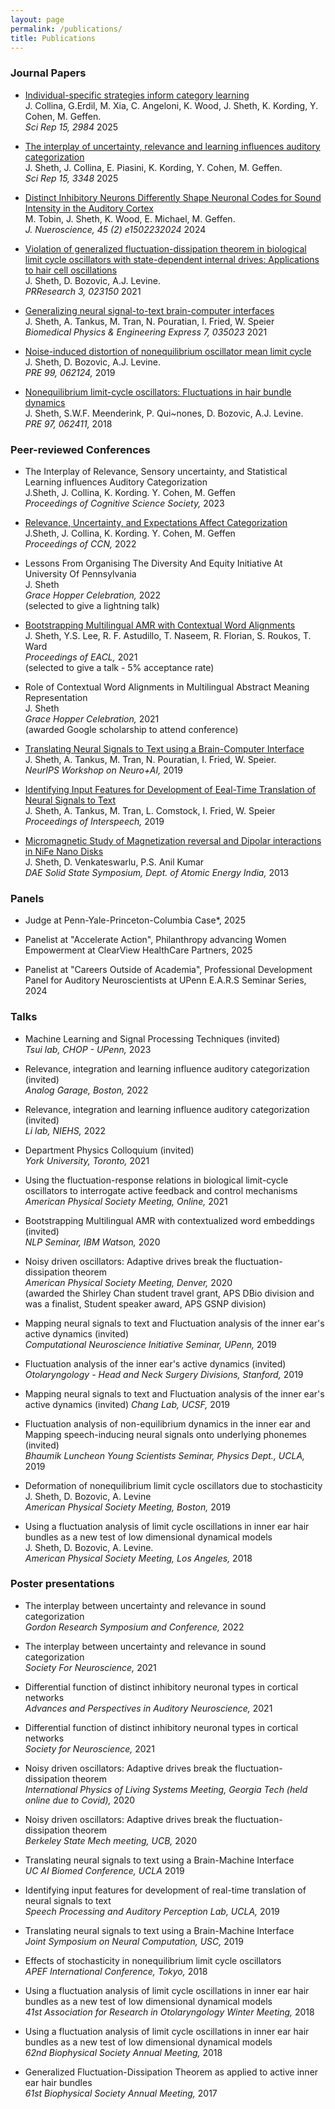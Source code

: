 ```yaml
---
layout: page
permalink: /publications/
title: Publications
---
```


### Journal Papers

* [Individual-specific strategies inform category learning](https://www.nature.com/articles/s41598-024-82219-8) <br> J. Collina, G.Erdil, M. Xia, C. Angeloni, K. Wood, J. Sheth, K. Kording, Y. Cohen, M. Geffen. <br> *Sci Rep 15, 2984* 2025

* [The interplay of uncertainty, relevance and learning influences auditory categorization](https://www.nature.com/articles/s41598-025-86856-5) <br> J. Sheth, J. Collina, E. Piasini, K. Kording, Y. Cohen, M. Geffen. <br> *Sci Rep 15, 3348* 2025

* [Distinct Inhibitory Neurons Differently Shape Neuronal Codes for Sound Intensity in the Auditory Cortex](https://www.jneurosci.org/content/45/2/e1502232024) <br> M. Tobin, J. Sheth, K. Wood, E. Michael, M. Geffen. <br> *J. Nueroscience, 45 (2) e1502232024* 2024

* [Violation of generalized fluctuation-dissipation theorem in biological limit cycle oscillators with state-dependent internal drives: Applications to hair cell oscillations](https://journals.aps.org/prresearch/pdf/10.1103/PhysRevResearch.3.023150) <br> 	J. Sheth, D. Bozovic, A.J. Levine. <br> *PRResearch 3, 023150* 2021

* [Generalizing neural signal-to-text brain-computer interfaces](https://iopscience.iop.org/article/10.1088/2057-1976/abf6ab/meta) <br> 	J. Sheth, A. Tankus, M. Tran, N. Pouratian, I. Fried, W. Speier <br> *Biomedical Physics & Engineering Express 7, 035023* 2021

* [Noise-induced distortion of nonequilibrium oscillator mean limit cycle](https://journals.aps.org/pre/abstract/10.1103/PhysRevE.99.062124) <br> J. Sheth, D. Bozovic, A.J. Levine. <br>*PRE 99, 062124,* 2019

* [Nonequilibrium limit-cycle oscillators: Fluctuations in hair bundle dynamics](https://journals.aps.org/pre/abstract/10.1103/PhysRevE.97.062411) <br> 	J. Sheth, S.W.F. Meenderink, P. Qui\~nones, D. Bozovic, A.J. Levine. <br>*PRE 97, 062411,* 2018


### Peer-reviewed Conferences

* The Interplay of Relevance, Sensory uncertainty, and Statistical Learning influences Auditory Categorization <br>  J.Sheth, J. Collina, K. Kording. Y. Cohen, M. Geffen <br> *Proceedings of Cognitive Science Society,* 2023

* [Relevance, Uncertainty, and Expectations Affect Categorization](https://2022.ccneuro.org/proceedings/0000196.pdf) <br>  J.Sheth, J. Collina, K. Kording. Y. Cohen, M. Geffen <br> *Proceedings of CCN,* 2022

* Lessons From Organising The Diversity And Equity Initiative At University Of Pennsylvania <br> J. Sheth <br> 
*Grace Hopper Celebration,* 2022 <br> (selected to give a lightning talk)

* [Bootstrapping Multilingual AMR with Contextual Word Alignments](https://aclanthology.org/2021.eacl-main.30.pdf) <br> J. Sheth, Y.S. Lee, R. F. Astudillo, T. 
Naseem, R. Florian, S. Roukos, T. Ward <br>*Proceedings of EACL,* 2021 <br> (selected to give a talk - 5% 
acceptance rate)

* Role of Contextual Word Alignments in Multilingual Abstract Meaning Representation <br>  J. Sheth <br> *Grace 
Hopper Celebration,* 2021 <br>  (awarded Google scholarship to attend conference)

* [Translating Neural Signals to Text using a Brain-Computer Interface](https://openreview.net/pdf?id=B1lj77F88B) <br> J. Sheth, A. Tankus, M. Tran, N. Pouratian, I. Fried, W. Speier. <br>*NeurIPS Workshop on Neuro+AI,* 2019

* [Identifying Input Features for Development of Eeal-Time Translation of Neural Signals to Text](https://www.isca-speech.org/archive/interspeech_2019/sheth19_interspeech.html) 
<br> J. Sheth, A. Tankus, M. Tran, L. Comstock, I. Fried, W. Speier <br>*Proceedings of Interspeech,* 2019

* [Micromagnetic Study of Magnetization reversal and Dipolar interactions in NiFe Nano Disks](https://aip.scitation.org/doi/abs/10.1063/1.4791090?class=pdf&journalCode=apc) <br>J. Sheth, D. 
Venkateswarlu, P.S. Anil Kumar <br> *DAE Solid State Symposium, Dept. of Atomic Energy India,* 2013

### Panels

* Judge at Penn-Yale-Princeton-Columbia Case*, 2025

* Panelist at "Accelerate Action", Philanthropy advancing Women Empowerment at ClearView HealthCare Partners, 2025

* Panelist at "Careers Outside of Academia", Professional Development Panel for Auditory Neuroscientists at UPenn E.A.R.S Seminar Series, 2024

### Talks

* Machine Learning and Signal Processing Techniques (invited) <br>
*Tsui lab, CHOP - UPenn,* 2023

* Relevance, integration and learning influence auditory categorization (invited) <br>
*Analog Garage, Boston,* 2022 

* Relevance, integration and learning influence auditory categorization (invited) <br>
*Li lab, NIEHS,* 2022

* Department Physics Colloquium (invited) <br>
*York University, Toronto,* 2021

* Using the fluctuation-response relations in biological limit-cycle oscillators to interrogate active feedback and control mechanisms <br>
*American Physical Society Meeting, Online,* 2021  <br>

* Bootstrapping Multilingual AMR with contextualized word embeddings (invited) <br>
*NLP Seminar, IBM Watson,* 2020

* Noisy driven oscillators: Adaptive drives break the fluctuation-dissipation theorem <br>
*American Physical Society Meeting, Denver,* 2020  <br>
(awarded the Shirley Chan student travel grant, APS DBio division and was a finalist, Student speaker award, APS GSNP division)

* Mapping neural signals to text and Fluctuation analysis of the inner ear's active dynamics (invited) 
<br>*Computational Neuroscience Initiative Seminar, UPenn,* 2019

* Fluctuation analysis of the inner ear's active dynamics (invited) <br> *Otolaryngology - Head and Neck Surgery 
Divisions, Stanford,* 2019

* Mapping neural signals to text and Fluctuation analysis of the inner ear's active dynamics (invited) *Chang Lab, 
UCSF,* 2019

* Fluctuation analysis of non-equilibrium dynamics in the inner ear and Mapping speech-inducing neural signals onto underlying phonemes (invited)<br> *Bhaumik Luncheon Young Scientists Seminar, Physics Dept., UCLA,* 2019

* Deformation of nonequilibrium limit cycle oscillators due to stochasticity <br>J. Sheth, D. Bozovic, A. Levine <br> 
*American Physical Society Meeting, Boston,* 2019

* Using a fluctuation analysis of limit cycle oscillations in inner ear hair bundles as a new test of low dimensional 
dynamical models <br>J. Sheth, D. Bozovic, A. Levine.<br> *American Physical Society Meeting, Los Angeles,* 2018

### Poster presentations

* The interplay between uncertainty and relevance in sound categorization <br> *Gordon Research Symposium and Conference,* 2022

* The interplay between uncertainty and relevance in sound categorization <br> *Society For Neuroscience,* 2021

* Differential function of distinct inhibitory neuronal types in cortical networks <br> *Advances and Perspectives in Auditory Neuroscience,* 2021

* Differential function of distinct inhibitory neuronal types in cortical networks <br> *Society for Neuroscience,* 2021

* Noisy driven oscillators: Adaptive drives break the fluctuation-dissipation theorem <br> *International Physics of Living Systems Meeting, Georgia Tech (held online due to Covid),* 2020

* Noisy driven oscillators: Adaptive drives break the fluctuation-dissipation theorem <br> *Berkeley State Mech meeting, UCB,* 2020

* Translating neural signals to text using a Brain-Machine Interface <br> *UC AI Biomed Conference, UCLA* 2019

*  Identifying input features for development of real-time translation of neural signals to text <br> *Speech Processing and Auditory Perception Lab, UCLA,* 2019

* Translating neural signals to text using a Brain-Machine Interface <br> *Joint Symposium on Neural Computation, USC,* 2019

* Effects of stochasticity in nonequilibrium limit cycle oscillators <br>*APEF International Conference,  Tokyo,* 2018

* Using a fluctuation analysis of limit cycle oscillations in inner ear hair
  bundles as a new test of low dimensional dynamical models <br> *41st Association for Research in Otolaryngology Winter Meeting,* 2018

* Using a fluctuation analysis of limit cycle oscillations in inner ear hair
  bundles as a new test of low dimensional dynamical models <br>*62nd Biophysical Society Annual Meeting,* 2018

* Generalized Fluctuation-Dissipation Theorem as applied to active inner ear
  hair bundles <br> *61st Biophysical Society Annual Meeting,* 2017
